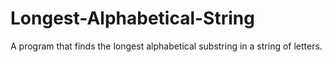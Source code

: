 # Longest-Alphabetical-String
A program that finds the longest alphabetical substring in a string of letters.

